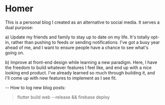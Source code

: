 # Homer

This is a personal blog I created as an alternative to social media. It serves a dual purpose:

a) Update my friends and family to stay up to date on my life. It's totally opt-in, rather than pushing to feeds or sending notifications. I've got a busy year ahead of me, and I want to ensure people have a chance to see what's going on.

b) Improve at front-end design while learning a new paradigm. Here, I have the freedom to build whatever features I feel like, and end up with a nice looking end product. I've already learned so much through building it, and I'll come up with new features to implement as I see fit.

--
How to log new blog posts:

> flutter build web --release && firebase deploy
